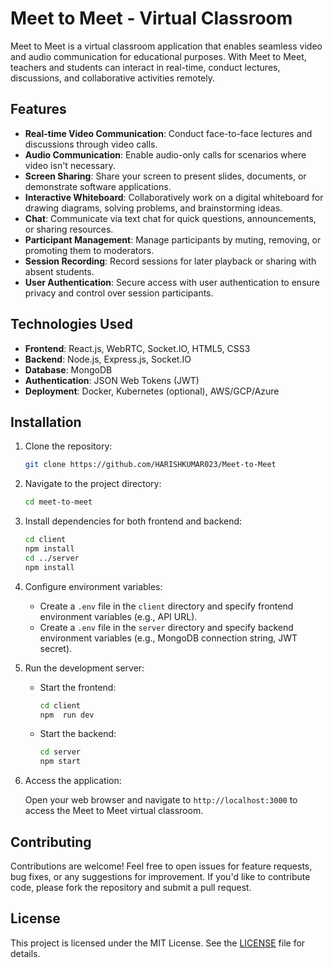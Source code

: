 # Meet to Meet - Virtual Classroom

Meet to Meet is a virtual classroom application that enables seamless video and audio communication for educational purposes. With Meet to Meet, teachers and students can interact in real-time, conduct lectures, discussions, and collaborative activities remotely.

## Features

- **Real-time Video Communication**: Conduct face-to-face lectures and discussions through video calls.
- **Audio Communication**: Enable audio-only calls for scenarios where video isn't necessary.
- **Screen Sharing**: Share your screen to present slides, documents, or demonstrate software applications.
- **Interactive Whiteboard**: Collaboratively work on a digital whiteboard for drawing diagrams, solving problems, and brainstorming ideas.
- **Chat**: Communicate via text chat for quick questions, announcements, or sharing resources.
- **Participant Management**: Manage participants by muting, removing, or promoting them to moderators.
- **Session Recording**: Record sessions for later playback or sharing with absent students.
- **User Authentication**: Secure access with user authentication to ensure privacy and control over session participants.

## Technologies Used

- **Frontend**: React.js, WebRTC, Socket.IO, HTML5, CSS3
- **Backend**: Node.js, Express.js, Socket.IO
- **Database**: MongoDB
- **Authentication**: JSON Web Tokens (JWT) 
- **Deployment**: Docker, Kubernetes (optional), AWS/GCP/Azure

## Installation

1. Clone the repository:

    ```bash
    git clone https://github.com/HARISHKUMAR023/Meet-to-Meet
    ```

2. Navigate to the project directory:

    ```bash
    cd meet-to-meet
    ```

3. Install dependencies for both frontend and backend:

    ```bash
    cd client
    npm install
    cd ../server
    npm install
    ```

4. Configure environment variables:

    - Create a `.env` file in the `client` directory and specify frontend environment variables (e.g., API URL).
    - Create a `.env` file in the `server` directory and specify backend environment variables (e.g., MongoDB connection string, JWT secret).

5. Run the development server:

    - Start the frontend:

        ```bash
        cd client
        npm  run dev
        ```

    - Start the backend:

        ```bash
        cd server
        npm start
        ```

6. Access the application:

    Open your web browser and navigate to `http://localhost:3000` to access the Meet to Meet virtual classroom.

## Contributing

Contributions are welcome! Feel free to open issues for feature requests, bug fixes, or any suggestions for improvement. If you'd like to contribute code, please fork the repository and submit a pull request.

## License

This project is licensed under the MIT License. See the [LICENSE](LICENSE) file for details.
